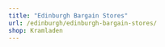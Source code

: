 ```yaml
---
title: "Edinburgh Bargain Stores"
url: /edinburgh/edinburgh-bargain-stores/
shop: Kramladen
---
```

